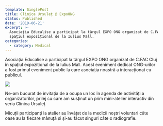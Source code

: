 ```yaml
---
template: SinglePost
title: Clinica Ursuleț @ ExpoONG
status: Published
date: '2019-06-21'
excerpt: >-
  Asociația Educalise a participat la târgul EXPO ONG organizat de C.FAC Cluj în
  spațiul expozițional de la Iulius Mall.
categories:
  - category: Medical
---
```

Asociația Educalise a participat la târgul EXPO ONG organizat de C.FAC Cluj în spațiul expozițional de la Iulius Mall. Acest eveniment dedicat ONG-urilor a fost primul eveniment public la care asociația noastră a interacționat cu publicul.

![](https://ucarecdn.com/a3ac8fa5-0d8a-4a3c-b704-fe6adf39e345/)

Ne-am bucurat de invitația de a ocupa un loc în agenda de activități a organizatorilor, prilej cu care am susținut un prim mini-atelier interactiv din seria Clinica Ursuleț. 

Micuții participanți la atelier au învățat de la medicii noștri voluntari câte oase au la fiecare mânuță și și-au făcut singuri câte o radiografie.
